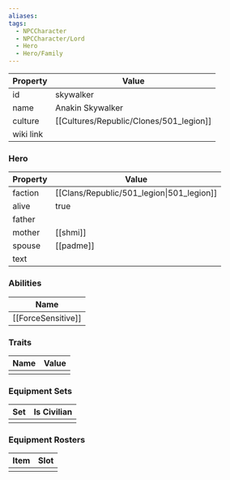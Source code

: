 ```yaml
---
aliases: 
tags:
  - NPCCharacter
  - NPCCharacter/Lord
  - Hero
  - Hero/Family
---
```


| Property  | Value            |
| :-------- | ---------------- |
| id        | skywalker        |
| name      | Anakin Skywalker |
| culture   | [[Cultures/Republic/Clones/501_legion]]   |
| wiki link |                  |
### Hero
| Property | Value                                     |
| -------- | ----------------------------------------- |
| faction  | [[Clans/Republic/501_legion\|501_legion]] |
| alive    | true                                      |
| father   |                                           |
| mother   | [[shmi]]                                  |
| spouse   | [[padme]]                                 |
| text     |                                           |

### Abilities
|        Name        |
| :----------------: |
| [[ForceSensitive]] |

### Traits
| Name | Value |
| ---- | ----- |
|      |       |

### Equipment Sets
| Set | Is Civilian |
| --- | ----------- |
|     |             |

### Equipment Rosters
| Item | Slot |
| ---- | ---- |
|      |      |
